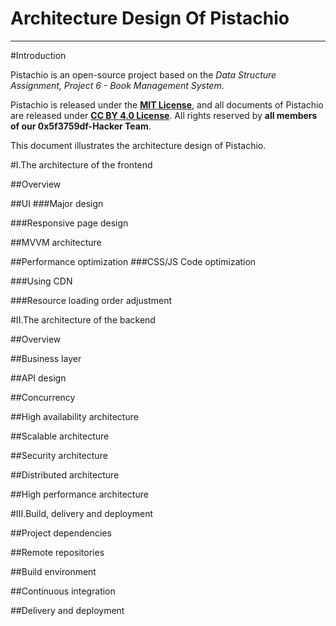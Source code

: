 # Architecture Design Of Pistachio

---

#Introduction

Pistachio is an open-source project based on the *Data Structure Assignment, Project 6 - Book Management System*.

Pistachio is released under the **[MIT License](https://opensource.org/licenses/MIT)**, and all documents of Pistachio are released under **[CC BY 4.0 License](http://creativecommons.org/licenses/by/4.0/)**. All rights reserved by **all members of our 0x5f3759df-Hacker Team**.

This document illustrates the architecture design of Pistachio.

#I.The architecture of the frontend

##Overview

##UI
###Major design

###Responsive page design

##MVVM architecture

##Performance optimization
###CSS/JS Code optimization

###Using CDN

###Resource loading order adjustment

#II.The architecture of the backend

##Overview

##Business layer

##API design

##Concurrency

##High availability architecture

##Scalable architecture

##Security architecture

##Distributed architecture

##High performance architecture

#III.Build, delivery and deployment

##Project dependencies

##Remote repositories

##Build environment

##Continuous integration

##Delivery and deployment
